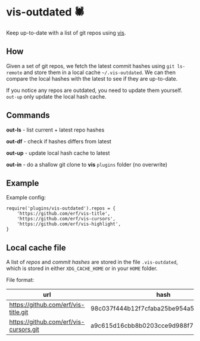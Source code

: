# vis-outdated 🕷️

Keep up-to-date with a list of git repos using [vis](https://github.com/martanne/vis).

## How

Given a set of git repos, we fetch the latest commit hashes using `git ls-remote` and store them in a local cache `~/.vis-outdated`. We can then compare the local hashes with the latest to see if they are up-to-date.

If you notice any repos are outdated, you need to update them yourself. `out-up` only update the local hash cache.

## Commands

**out-ls** - list current + latest repo hashes

**out-df** - check if hashes differs from latest

**out-up** - update local hash cache to latest

**out-in** - do a shallow git clone to **vis** `plugins` folder (no overwrite)

## Example

Example config:

```
require('plugins/vis-outdated').repos = {
	'https://github.com/erf/vis-title',
	'https://github.com/erf/vis-cursors',
	'https://github.com/erf/vis-highlight',
}
```

## Local cache file

A list of *repos* and *commit hashes* are stored in the file `.vis-outdated`, 
which is stored in either `XDG_CACHE_HOME` or in your `HOME` folder.

File format:

| url | hash |
|-----|------|
| https://github.com/erf/vis-title.git | 98c037f444b12f7cfaba25be954a582861f09990 |
| https://github.com/erf/vis-cursors.git |a9c615d16cbb8b0203cce9d988f72ae7dd327cf3 |
